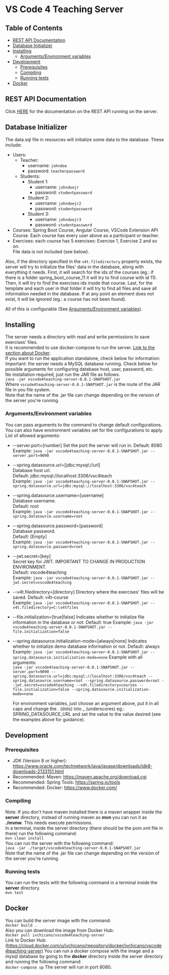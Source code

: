 # VS Code 4 Teaching Server

## Table of Contents

- [REST API Documentation](README.md#rest-api-documentation)
- [Database Initializer](README.md#database-initializer)
- [Installing](README.md#installing)
  - [Arguments/Environment variables](README.md#argumentsenvironment-variables)
- [Development](README.md#development)
  - [Prerequisites](README.md#prerequisites)
  - [Compiling](README.md#compiling)
  - [Running tests](README.md#running-tests)
- [Docker](README.md#docker)

## REST API Documentation

Click [HERE](API.md) for the documentation on the REST API running on the server.  

## Database Initializer  

The data.sql file in resources will initialize some data to the database. These include:  

- Users:
  - Teacher:  
    - username: `johndoe`  
    - password: `teacherpassword`  
  - Students:  
    - Student 1:  
      - username: `johndoejr`  
      - password: `studentpassword`  
    - Student 2:  
      - username: `johndoejr2`  
      - password: `studentpassword`  
    - Student 3:  
      - username: `johndoejr3`  
      - password: `studentpassword`  
- Courses: Spring Boot Course, Angular Course, VSCode Extension API Course. Each course has every user above as a participant or teacher.  
- Exercises: each course has 5 exercises: Exercise 1, Exercise 2 and so on.  
File data is not included (see below).  

Also, if the directory specified in the `v4t.filedirectory` property exists, the server will try to initialize the files' data in the database, along with everything it needs.
First, it will search for the ids of the courses (eg.: if there is a folder spring_boot_course_11 it will try to find course with id 11). Then, it will try to find the exercises ids inside that course. Last, for the template and each user in that folder it will try to find all files and save all information needed in the database.
If at any point an element does not exist, it will be ignored (eg.: a course has not been found).  

All of this is configurable (See [Arguments/Environment variables](README.md#argumentsenvironment-variables)).

## Installing

The server needs a directory with read and write permissions to save exercises' files.  
It is recommended to use docker-compose to run the server. [Link to the section about Docker](README.md#Docker).  
If you want to run the application standalone, check below for information:  
Important: the server needs a MySQL database running. Check below for possible arguments for configuring database host, user, password, etc.  
No installation required, just run the JAR file as follows.  
`java -jar vscode4teaching-server-0.0.1-SNAPSHOT.jar`  
Where `vscode4teaching-server-0.0.1-SNAPSHOT.jar` is the route of the JAR file in you file system.  
Note that the name of the .jar file can change depending on the version of the server you're running.  

### Arguments/Environment variables

You can pass arguments to the command to change default configurations. You can also have environment variables set for the configurations to apply.
List of allowed arguments:

- --server.port=[number]
  Set the port the server will run in.
  Default: 8080  
  Example: `java -jar vscode4teaching-server-0.0.1-SNAPSHOT.jar --server.port=9090`
- --spring.datasource.url=[jdbc:mysql://url]  
  Database host url.  
  Default: jdbc:mysql://localhost:3306/vsc4teach  
  Example: `java -jar vscode4teaching-server-0.0.1-SNAPSHOT.jar --spring.datasource.url=jdbc:mysql://localhost:3306/vsc4teach`
- --spring.datasource.username=[username]  
  Database username.  
  Default: root  
  Example: `java -jar vscode4teaching-server-0.0.1-SNAPSHOT.jar --spring.datasource.username=root`
- --spring.datasource.password=[password]  
  Database password.  
  Default: [Empty]  
  Example: `java -jar vscode4teaching-server-0.0.1-SNAPSHOT.jar --spring.datasource.password=root`
- --jwt.secret=[key]  
   Secret key for JWT. IMPORTANT TO CHANGE IN PRODUCTION ENVIRONMENT.  
   Default: vscode4teaching  
   Example: `java -jar vscode4teaching-server-0.0.1-SNAPSHOT.jar --jwt.secret=vscode4teaching`
- --v4t.filedirectory=[directory]
    Directory where the exercises' files will be saved.
    Default: v4t-course  
    Example: `java -jar vscode4teaching-server-0.0.1-SNAPSHOT.jar --v4t.filedirectory=C:\v4tfiles`
- --file.initialization=[true|false]
    Indicates whether to initialize file information in the database or not.
    Default: true
    Example: `java -jar vscode4teaching-server-0.0.1-SNAPSHOT.jar --file.initialization=false`
- --spring.datasource.initialization-mode=[always|none]
    Indicates whether to initialize demo database information or not.
    Default: always
    Example: `java -jar vscode4teaching-server-0.0.1-SNAPSHOT.jar --spring.datasource.initialization-mode=none`
  Example with all arguments:  
  `java -jar vscode4teaching-server-0.0.1-SNAPSHOT.jar --server.port=9090 --spring.datasource.url=jdbc:mysql://localhost:3306/vsc4teach --spring.datasource.username=root --spring.datasource.password=root --jwt.secret=vscode4teaching --v4t.filedirectory=courses --file.initialization=false --spring.datasource.initialization-mode=none`

  For environment variables, just choose an argument above, put it in all caps and change the . (dots) into \_ (underscores) eg.: SPRING_DATASOURCE_URL
  and set the value to the value desired (see the examples above for guidance).

## Development

### Prerequisites

- JDK (Version 8 or higher): <https://www.oracle.com/technetwork/java/javase/downloads/jdk8-downloads-2133151.html>
- Recommended: Maven: <https://maven.apache.org/download.cgi>
- Recommended: Spring Tools: <https://spring.io/tools>
- Recommended: Docker: <https://www.docker.com/>

### Compiling

Note: If you don't have maven installed there is a maven wrapper inside the **server** directory, instead of running maven as **mvn** you can run it as **./mvnw**. This needs execute permissions.  
In a terminal, inside the server directory (there should be the pom.xml file in there) run the following command:  
`mvn clean install`  
You can run the server with the following command:  
`java -jar ./target/vscode4teaching-server-0.0.1-SNAPSHOT.jar`  
Note that the name of the .jar file can change depending on the version of the server you're running.

### Running tests

You can run the tests with the following command in a terminal inside the **server** directory.  
`mvn test`

## Docker

You can build the server image with the command:  
`docker build .`  
Also you can download the image from Docker Hub:  
`docker pull ivchicano/vscode4teaching-server`  
Link to Docker Hub: (<https://cloud.docker.com/u/ivchicano/repository/docker/ivchicano/vscode4teaching-server)>
You can run a docker compose with the image and a mysql database by going to the **docker** directory inside the server directory and running the following command:  
`docker-compose up`
The server will run in port 8080.
